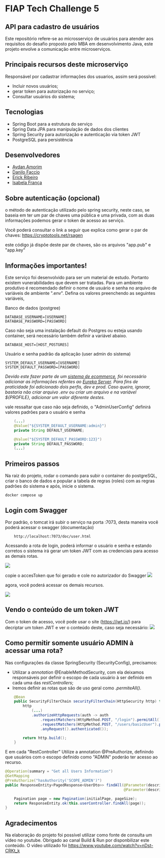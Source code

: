 # FIAP Tech Challenge 5

## API para cadastro de usuários

Este repositório refere-se ao microsserviço de usuários para atender aos requisitos do desafio proposto pelo
MBA em desenvolvimento Java, este projeto envolve a comunicação entre microserviços.

## Principais recursos deste microserviço

Responsável por cadastrar informações dos usuarios, assim será possível:

* Incluir novos usuários;
* gerar token para autorização no serviço;
* Consultar usuários do sistema;

## Tecnologias

* Spring Boot para a estrutura do serviço
* Spring Data JPA para manipulação de dados dos clientes
* Spring Security para autorização e autenticação via token JWT
* PostgreSQL para persistência

## Desenvolvedores

- [Aydan Amorim](https://github.com/AydanAmorim)
- [Danilo Faccio](https://github.com/DFaccio)
- [Erick Ribeiro](https://github.com/erickmatheusribeiro)
- [Isabela França](https://github.com/fysabelah)

## Sobre autenticação (opcional)

o método de autenticação utilizado pelo spring security, neste caso, se baseia em ter um par de chaves uma pública e uma
privada, com as duas informações podemos gerar o token de acesso ao serviço.

Você poderá consultar o link a seguir que explica como gerar o par de chaves: https://cryptotools.net/rsagen

este código já dispõe deste par de chaves, são os arquivos "app.pub" e "app.key"

## Informações importantes!

Este serviço foi desenvolvido para ser um material de estudo. Portanto existem vunerabilidades que devem ser tratadas.
Para um ambiente produtivo é recomendado definir o nome de usuário e senha no arquivo de variáveis de ambiente ".env".
Defina os valores preenchendo as seguintes variáveis,

Banco de dados (postgree)

```
DATABASE_USERNAME=[USERNAME]
DATABASE_PASSWORD=[PASSWORD]
```

Caso não seja uma instalação default do Postgres ou esteja usando container, será necessário também definir a variável
abaixo.

```
DATABASE_HOST=[HOST_POSTGRES]
```

Usuário e senha padrão da aplicação (user admin do sistema)

```
SYSTEM_DEFAULT_USERNAME=[USERNAME]
SYSTEM_DEFAULT_PASSWORD=[PASSWORD]
```

_Devido este fazer parte de um [sistema de ecommerce](https://github.com/DFaccio/ecommerce-system), foi necessário
adicionar as informações refentes ao [Eureka Server](https://github.com/DFaccio/ecommerce-registry/tree/main).
Para fins de praticidade foi adicionado dois perfis, dev e prod. Caso queira, ignorar, bastaria não criar arquivo .env
ou
criar um arquivo e na variável ${PROFILE}, adicionar um valor diferente destes._

vale ressaltar que caso não seja definido, o "AdminUserConfig" definirá valores padrões para o usuário e senha

``` java
    (...)
    @Value("${SYSTEM_DEFAULT_USERNAME:admin}")
    private String DEFAULT_USERNAME;

    @Value("${SYSTEM_DEFAULT_PASSWORD:123}")
    private String DEFAULT_PASSWORD;
    (...)
```

## Primeiros passos

Na raiz do projeto, rodar o comando para subir o container do postgreSQL, criar o banco de dados e popular a tabela de
regras (roles) com as regras padrões do sistema e após, inicie o sistema.

```
docker compose up
```

## Login com Swagger

Por padrão, o tomcat irá subir o serviço na porta :7073, desta maneira você poderá acessar o swagger (documentação)

```
    http://localhost:7073/doc/user.html
```

Acessando a rota de login, poderá informar o usuário e senha e estando corretos o sistema irá gerar um token JWT com as
credenciais para acesso as demais rotas.

<img src ="./assets/login.png">

copie o accesToken que foi gerado e cole no autorizador do Swagger
<img src ="./assets/Authorize.png">

agora, você poderá acessar os demais recursos.

<img src ="./assets/request_logado.png">

## Vendo o conteúdo de um token JWT

Com o token de acesso, você pode usar o site (https://jwt.io/) para decriptar um token JWT e ver o conteúdo deste, caso
seja necessário:
<img src ="./assets/jwtToken.png">

## Como permitir somente usuário ADMIN à acessar uma rota?

Nas configurações da classe SpringSecurity (SecurityConfig), precisamos:

- Utilizar a *annotation* @EnableMethodSecurity, com ela deixamos responsáveis por definir o escopo de cada usuário à
  ser definido em cada uma das *restControllers*;
- Iremos definir as rotas que são de uso geral como *.permiteAll()*.

``` Java
    @Bean
    public SecurityFilterChain securityFilterChain(HttpSecurity http) throws Exception {
        http
            (...)
            .authorizeHttpRequests(auth -> auth
                .requestMatchers(HttpMethod.POST, "/login").permitAll()
                .requestMatchers(HttpMethod.POST, "/users/basicUser").permitAll()
                .anyRequest().authenticated());

        return http.build();
    }
```

E em cada "RestController" Utilize a annotation @PreAuthorize, definindo que usuários com o escopo definido como "ADMIN"
poderão ter acesso ao recurso.

``` Java
@Operation(summary = "Get all Users Information")
@GetMapping
@PreAuthorize("hasAuthority('SCOPE_ADMIN')")
public ResponseEntity<PagedResponse<UserDto>> findAll(@Parameter(description = "Default value 10. Max value 1000", example = "10") @RequestParam(required = false) Integer pageSize,
                                                      @Parameter(description = "Default value 0", example = "0") @RequestParam(required = false) Integer initialPage) {

    Pagination page = new Pagination(initialPage, pageSize);
    return ResponseEntity.ok(this.userController.findAll(page));
}
```

## Agradecimentos

Na elaboração do projeto foi possível utilizar como fonte de consulta um vídeo no youtube.
Obrigado ao canal Build & Run por disponbilizar este conteúdo. O vídeo utilizado
foi https://www.youtube.com/watch?v=nDst-CRKt_k